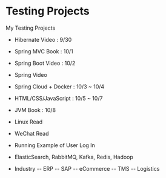 # Testing Projects
My Testing Projects

- Hibernate Video : 9/30
- Spring MVC Book : 10/1
- Spring Boot Video : 10/2
- Spring Video
- Spring Cloud + Docker : 10/3 ~ 10/4
- HTML/CSS/JavaScript : 10/5 ~ 10/7

- JVM Book : 10/8

- Linux Read



- WeChat Read
- Running Example of User Log In

- ElasticSearch, RabbitMQ, Kafka, Redis, Hadoop

- Industry
-- ERP
-- SAP
-- eCommerce
-- TMS
-- Logistics
